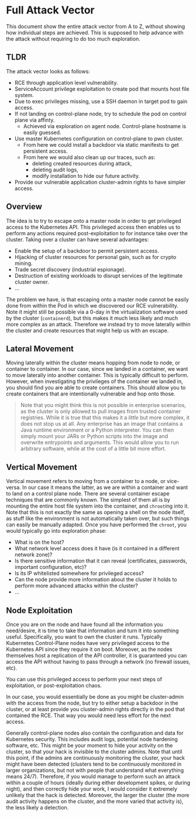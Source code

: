 # Full Attack Vector

This document show the entire attack vector from A to Z, without showing how individual steps are
achieved. This is supposed to help advance with the attack without requiring to do too much
exploration.


## TLDR

The attack vector looks as follows:

- RCE through application level vulnerability.
- ServiceAccount privilege exploitation to create pod that mounts host file system.
- Due to exec privileges missing, use a SSH daemon in target pod to gain access.
- If not landing on control-plane node, try to schedule the pod on control plane via affinty.
  - Achieved via exploration on agent node. Control-plane hostname is easily guessed.
- Use master Kubernetes configuration on control-plane to pwn cluster.
  - From here we could install a backdoor via static manifests to get persistent access.
  - From here we would also clean up our traces, such as:
    - deleting created resources during attack,
    - deleting audit logs,
    - modify installation to hide our future activity.
- Provide our vulnerable application cluster-admin rights to have simpler access.

## Overview

The idea is to try to escape onto a master node in order to get privileged access to the Kubernetes
API. This privileged access then enables us to perform any actions required post-exploitation to for
instance take over the cluster. Taking over a cluster can have several advantages:

- Enable the setup of a backdoor to permit persistent access.
- Hijacking of cluster resources for personal gain, such as for crypto mining.
- Trade secret discovery (industrial espionage).
- Destruction of existing workloads to disrupt services of the legitimate cluster owner.
- ...

The problem we have, is that escaping onto a master node cannot be easily done from within the Pod
in which we discovered our RCE vulnerability. Note it might still be possible via a 0-day in the
virtualization software used by the cluster (`containerd`), but this makes it much less likely and
much more complex as an attack. Therefore we instead try to move laterally within the cluster and
create resources that might help us with an escape.


## Lateral Movement

Moving laterally within the cluster means hopping from node to node, or container to container. In
our case, since we landed in a container, we want to move laterally into another container. This is
typically difficult to perform. However, when investigating the privileges of the container we
landed in, you should find you are able to create containers. This should allow you to create
containers that are intentionally vulnerable and hop onto those.

> Note that you might think this is not possible in enterprise scenarios, as the cluster is only
> allowed to pull images from trusted container registries. While it is true that this makes it a
> _little_ but more complex, it does not stop us at all. Any enterprise has an image that contains a
> Java runtime environment or a Python interpreter. You can then simply mount your JARs or Python
> scripts into the image and overwrite entrypoints and arguments. This would allow you to run
> arbitrary software, while at the cost of a little bit more effort.

## Vertical Movement

Vertical movement refers to moving from a container to a node, or vice-versa. In our case it means
the latter, as we are within a container and want to land on a control plane node. There are several
container escape techniques that are commonly known. The simplest of them all is by mounting the
entire host file system into the container, and `chroot`ing into it. Note that this is not exactly
the same as opening a shell on the node itself, as stuff like the environment is not automatically
taken over, but such things can easily be manually adapted. Once you have performed the `chroot`,
you would typically go into exploration phase:

- What is on the host?
- What network level access does it have (is it contained in a different network zone)?
- Is there sensitive information that it can reveal (certificates, passwords, important
  configuration, etc)?
- Is its IP whitelisted somewhere for privileged access?
- Can the node provide more information about the cluster it holds to perform more advanced attacks
  within the cluster?
- ...


## Node Exploitation

Once you are on the node and have found all the information you need/desire, it is time to take that
information and turn it into something useful. Specifically, you want to own the cluster it runs.
Typically Kubernetes Control-Plane nodes have very privileged access to the Kubernetes API since
they require it on boot. Moreover, as the nodes themselves host a replication of the API controller,
it is guaranteed you can access the API without having to pass through a network (no firewall
issues, etc).

You can use this privileged access to perform your next steps of exploitation, or post-exploitation
chaos.

In our case, you would essentially be done as you might be cluster-admin with the access from the
node, but try to either setup a backdoor in the cluster, or at least provide you cluster-admin
rights directly in the pod that contained the RCE. That way you would need less effort for the next
access.

Generally control-plane nodes also contain the configuration and data for Kubernetes security. This
includes audit logs, potential node hardening software, etc. This might be your moment to hide your
activity on the cluster, so that your hack is invisible to the cluster admins. Note that until this
point, if the admins are continuously monitoring the cluster, your hack might have been detected
(clusters tend to be continuously monitored in larger organizations, but not with people that
understand what everything means 24/7). Therefore, if you would manage to perform such an attack
within a couple of hours (ideally during either development spikes, or during night), and then
correctly hide your work, I would consider it extremely unlikely that the hack is detected.
Moreover, the larger the cluster (the more audit activity happens on the cluster, and the more
varied that activity is), the less likely a detection.

